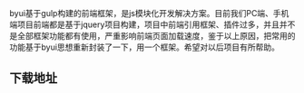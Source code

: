 
byui基于gulp构建的前端框架，是js模块化开发解决方案。目前我们PC端、手机端项目前端都是基于jquery项目构建，项目中前端引用框架、插件过多，并且并不是全部框架功能都有使用，严重影响前端页面加载速度，鉴于以上原因，把常用的功能基于byui思想重新封装了一下，用一个框架。希望对以后项目有所帮助。
## 下载地址

